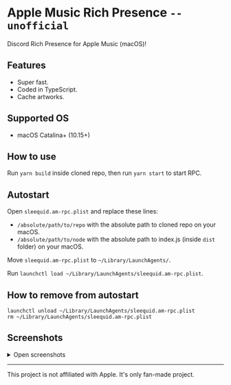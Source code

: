 <h1>Apple Music Rich Presence <code>--unofficial</code></h1>
Discord Rich Presence for Apple Music (macOS)!

## Features

- Super fast.
- Coded in TypeScript.
- Cache artworks.

## Supported OS

- macOS Catalina+ (10.15+)

## How to use

Run `yarn build` inside cloned repo, then run `yarn start` to start RPC.

## Autostart

Open `sleequid.am-rpc.plist` and replace these lines:

- `/absolute/path/to/repo` with the absolute path to cloned repo on your macOS.
- `/absolute/path/to/node` with the absolute path to index.js (inside `dist` folder) on your macOS.

Move `sleequid.am-rpc.plist` to `~/Library/LaunchAgents/`.

Run `launchctl load ~/Library/LaunchAgents/sleequid.am-rpc.plist`.

## How to remove from autostart

```
launchctl unload ~/Library/LaunchAgents/sleequid.am-rpc.plist
rm ~/Library/LaunchAgents/sleequid.am-rpc.plist
```

## Screenshots

<details>
  <summary>Open screenshots</summary>

![image](https://user-images.githubusercontent.com/9348108/147834057-577c4fca-e553-4dfd-8b19-f53087669eda.png)
![image](https://user-images.githubusercontent.com/9348108/147834084-a913e7c6-4400-47d4-875e-65bf88291307.png)

</details>

---

This project is not affiliated with Apple. It's only fan-made project.
